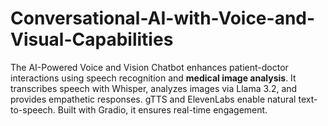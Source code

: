 # Conversational-AI-with-Voice-and-Visual-Capabilities
The AI-Powered Voice and Vision Chatbot enhances patient-doctor interactions using speech recognition and **medical image analysis**. It transcribes speech with Whisper, analyzes images via Llama 3.2, and provides empathetic responses. gTTS and ElevenLabs enable natural text-to-speech. Built with Gradio, it ensures real-time engagement.
